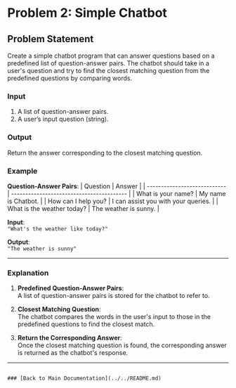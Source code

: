 # Problem 2: Simple Chatbot

## Problem Statement

Create a simple chatbot program that can answer questions based on a predefined list of question-answer pairs. The chatbot should take in a user's question and try to find the closest matching question from the predefined questions by comparing words.

### Input

1. A list of question-answer pairs.
2. A user’s input question (string).

### Output

Return the answer corresponding to the closest matching question.

### Example

**Question-Answer Pairs**:
| Question                    | Answer                                    |
| ---------------------------- | ----------------------------------------- |
| What is your name?            | My name is Chatbot.                       |
| How can I help you?           | I can assist you with your queries.       |
| What is the weather today?    | The weather is sunny.                    |

**Input**:  
`"What's the weather like today?"`

**Output**:  
`"The weather is sunny"`

---

### Explanation

1. **Predefined Question-Answer Pairs**:  
   A list of question-answer pairs is stored for the chatbot to refer to.

2. **Closest Matching Question**:  
   The chatbot compares the words in the user's input to those in the predefined questions to find the closest match.

3. **Return the Corresponding Answer**:  
   Once the closest matching question is found, the corresponding answer is returned as the chatbot's response.

---
```

### [Back to Main Documentation](../../README.md)

